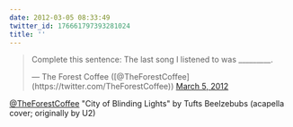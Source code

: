 ```yaml
---
date: 2012-03-05 08:33:49
twitter_id: 176661797393281024
title: ''
---
```


<blockquote class="twitter-tweet"><p lang="en" dir="ltr">Complete this sentence: The last song I listened to was _________.</p>&mdash; The Forest Coffee ([@TheForestCoffee](https://twitter.com/TheForestCoffee)) <a href="https://twitter.com/TheForestCoffee/status/176660382113476609?ref_src=twsrc%5Etfw">March 5, 2012</a></blockquote>
<script async src="https://platform.twitter.com/widgets.js" charset="utf-8"></script>

[@TheForestCoffee](https://twitter.com/TheForestCoffee) "City of Blinding Lights" by Tufts Beelzebubs (acapella cover; originally by U2)
